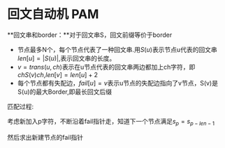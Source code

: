 #  回文自动机 PAM

**回文串和border：**对于回文串S，回文前缀等价于border

- 节点最多N个，每个节点代表了一种回文串.用$S(u)$表示节点u代表的回文串$len[u]=|S(u)|$,表示回文串的长度。
- $v=trans(u,ch)$表示在u节点代表的回文串两边都加上ch字符，即$chS(v)ch$,$len[v]=len[u]+2$
- 每个节点都有失配边，$fail[u]=v$表示u节点的失配边指向了v节点，S(v)是S(u)的最大Border,即最长回文后缀

匹配过程:

考虑新加入p字符，不断沿着fail指针走，知道下一个节点满足$s_p=s_{p-len-1}$

然后求出新建节点的fail指针

